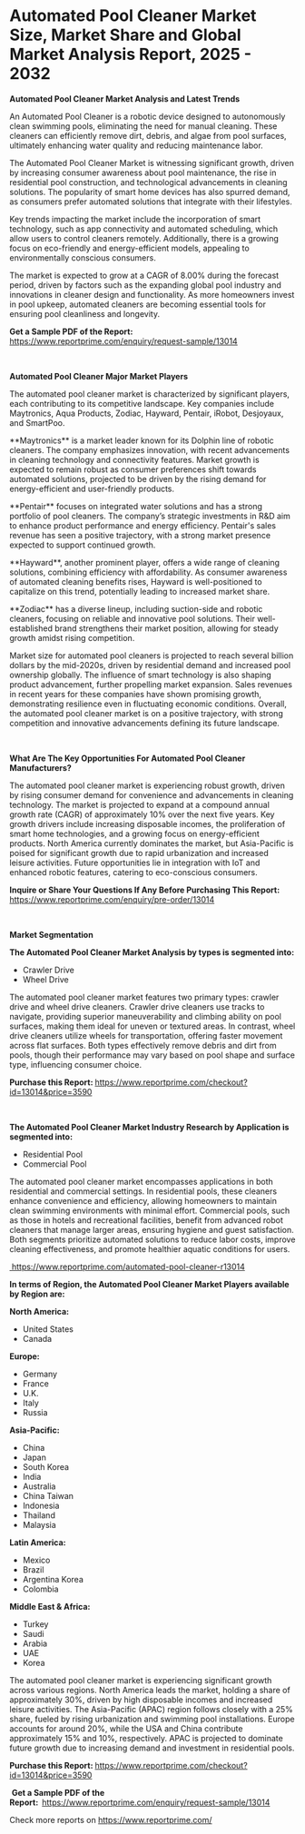 <p><h1>Automated Pool Cleaner Market Size, Market Share and Global Market Analysis Report, 2025 - 2032</h1></p><p><strong>Automated Pool Cleaner Market Analysis and Latest Trends</strong></p>
<p><p>An Automated Pool Cleaner is a robotic device designed to autonomously clean swimming pools, eliminating the need for manual cleaning. These cleaners can efficiently remove dirt, debris, and algae from pool surfaces, ultimately enhancing water quality and reducing maintenance labor.</p><p>The Automated Pool Cleaner Market is witnessing significant growth, driven by increasing consumer awareness about pool maintenance, the rise in residential pool construction, and technological advancements in cleaning solutions. The popularity of smart home devices has also spurred demand, as consumers prefer automated solutions that integrate with their lifestyles. </p><p>Key trends impacting the market include the incorporation of smart technology, such as app connectivity and automated scheduling, which allow users to control cleaners remotely. Additionally, there is a growing focus on eco-friendly and energy-efficient models, appealing to environmentally conscious consumers. </p><p>The market is expected to grow at a CAGR of 8.00% during the forecast period, driven by factors such as the expanding global pool industry and innovations in cleaner design and functionality. As more homeowners invest in pool upkeep, automated cleaners are becoming essential tools for ensuring pool cleanliness and longevity.</p></p>
<p><strong>Get a Sample PDF of the Report:&nbsp;</strong> <a href="https://www.reportprime.com/enquiry/request-sample/13014?utm_campaign=2934&utm_medium=2&utm_source=Github&utm_content=ia&utm_term=19032025&utm_id=automated-pool-cleaner">https://www.reportprime.com/enquiry/request-sample/13014</a></p>
<p>&nbsp;</p>
<p><strong>Automated Pool Cleaner Major Market Players</strong></p>
<p><p>The automated pool cleaner market is characterized by significant players, each contributing to its competitive landscape. Key companies include Maytronics, Aqua Products, Zodiac, Hayward, Pentair, iRobot, Desjoyaux, and SmartPoo.</p><p>**Maytronics** is a market leader known for its Dolphin line of robotic cleaners. The company emphasizes innovation, with recent advancements in cleaning technology and connectivity features. Market growth is expected to remain robust as consumer preferences shift towards automated solutions, projected to be driven by the rising demand for energy-efficient and user-friendly products.</p><p>**Pentair** focuses on integrated water solutions and has a strong portfolio of pool cleaners. The company’s strategic investments in R&D aim to enhance product performance and energy efficiency. Pentair's sales revenue has seen a positive trajectory, with a strong market presence expected to support continued growth.</p><p>**Hayward**, another prominent player, offers a wide range of cleaning solutions, combining efficiency with affordability. As consumer awareness of automated cleaning benefits rises, Hayward is well-positioned to capitalize on this trend, potentially leading to increased market share.</p><p>**Zodiac** has a diverse lineup, including suction-side and robotic cleaners, focusing on reliable and innovative pool solutions. Their well-established brand strengthens their market position, allowing for steady growth amidst rising competition.</p><p>Market size for automated pool cleaners is projected to reach several billion dollars by the mid-2020s, driven by residential demand and increased pool ownership globally. The influence of smart technology is also shaping product advancement, further propelling market expansion. Sales revenues in recent years for these companies have shown promising growth, demonstrating resilience even in fluctuating economic conditions. Overall, the automated pool cleaner market is on a positive trajectory, with strong competition and innovative advancements defining its future landscape.</p></p>
<p>&nbsp;</p>
<p><strong>What Are The Key Opportunities For Automated Pool Cleaner Manufacturers?</strong></p>
<p><p>The automated pool cleaner market is experiencing robust growth, driven by rising consumer demand for convenience and advancements in cleaning technology. The market is projected to expand at a compound annual growth rate (CAGR) of approximately 10% over the next five years. Key growth drivers include increasing disposable incomes, the proliferation of smart home technologies, and a growing focus on energy-efficient products. North America currently dominates the market, but Asia-Pacific is poised for significant growth due to rapid urbanization and increased leisure activities. Future opportunities lie in integration with IoT and enhanced robotic features, catering to eco-conscious consumers.</p></p>
<p><strong>Inquire or Share Your Questions If Any Before Purchasing This Report:</strong> <a href="https://www.reportprime.com/enquiry/pre-order/13014?utm_campaign=2934&utm_medium=2&utm_source=Github&utm_content=ia&utm_term=19032025&utm_id=automated-pool-cleaner">https://www.reportprime.com/enquiry/pre-order/13014</a></p>
<p>&nbsp;</p>
<p><strong>Market Segmentation</strong></p>
<p><strong>The Automated Pool Cleaner Market Analysis by types is segmented into:</strong></p>
<p><ul><li>Crawler Drive</li><li>Wheel Drive</li></ul></p>
<p><p>The automated pool cleaner market features two primary types: crawler drive and wheel drive cleaners. Crawler drive cleaners use tracks to navigate, providing superior maneuverability and climbing ability on pool surfaces, making them ideal for uneven or textured areas. In contrast, wheel drive cleaners utilize wheels for transportation, offering faster movement across flat surfaces. Both types effectively remove debris and dirt from pools, though their performance may vary based on pool shape and surface type, influencing consumer choice.</p></p>
<p><strong>Purchase this Report:&nbsp;</strong><a href="https://www.reportprime.com/checkout?id=13014&price=3590&utm_campaign=2934&utm_medium=2&utm_source=Github&utm_content=ia&utm_term=19032025&utm_id=automated-pool-cleaner">https://www.reportprime.com/checkout?id=13014&price=3590</a></p>
<p>&nbsp;</p>
<p><strong>The Automated Pool Cleaner Market Industry Research by Application is segmented into:</strong></p>
<p><ul><li>Residential Pool</li><li>Commercial Pool</li></ul></p>
<p><p>The automated pool cleaner market encompasses applications in both residential and commercial settings. In residential pools, these cleaners enhance convenience and efficiency, allowing homeowners to maintain clean swimming environments with minimal effort. Commercial pools, such as those in hotels and recreational facilities, benefit from advanced robot cleaners that manage larger areas, ensuring hygiene and guest satisfaction. Both segments prioritize automated solutions to reduce labor costs, improve cleaning effectiveness, and promote healthier aquatic conditions for users.</p></p>
<p><a href="https://www.reportprime.com/automated-pool-cleaner-r13014?utm_campaign=2934&utm_medium=2&utm_source=Github&utm_content=ia&utm_term=19032025&utm_id=automated-pool-cleaner">&nbsp;https://www.reportprime.com/automated-pool-cleaner-r13014</a></p>
<p><strong>In terms of Region, the Automated Pool Cleaner Market Players available by Region are:</strong></p>
<p>
    <p> <strong> North America: </strong>
        <ul>
            <li>United States</li>
            <li>Canada</li>
        </ul>
        </p> 
    <p> <strong> Europe: </strong>
        <ul>
            <li>Germany</li>
            <li>France</li>
            <li>U.K.</li>
            <li>Italy</li>
            <li>Russia</li>
        </ul>
        </p> 
    <p> <strong> Asia-Pacific: </strong>
        <ul>
            <li>China</li>
            <li>Japan</li>
            <li>South Korea</li>
            <li>India</li>
            <li>Australia</li>
            <li>China Taiwan</li>
            <li>Indonesia</li>
            <li>Thailand</li>
            <li>Malaysia</li>
        </ul>
        </p> 
    <p> <strong> Latin America: </strong>
        <ul>
            <li>Mexico</li>
            <li>Brazil</li>
            <li>Argentina Korea</li>
            <li>Colombia</li>
        </ul>
        </p> 
    <p> <strong> Middle East & Africa: </strong>
        <ul>
            <li>Turkey</li>
            <li>Saudi</li>
            <li>Arabia</li>
            <li>UAE</li>
            <li>Korea</li>
        </ul>
    </p>
    </p>
<p><p>The automated pool cleaner market is experiencing significant growth across various regions. North America leads the market, holding a share of approximately 30%, driven by high disposable incomes and increased leisure activities. The Asia-Pacific (APAC) region follows closely with a 25% share, fueled by rising urbanization and swimming pool installations. Europe accounts for around 20%, while the USA and China contribute approximately 15% and 10%, respectively. APAC is projected to dominate future growth due to increasing demand and investment in residential pools.</p></p>
<p><strong>Purchase this Report: </strong><a href="https://www.reportprime.com/checkout?id=13014&price=3590&utm_campaign=2934&utm_medium=2&utm_source=Github&utm_content=ia&utm_term=19032025&utm_id=automated-pool-cleaner">https://www.reportprime.com/checkout?id=13014&price=3590</a></p>
<p>&nbsp;<strong>Get a Sample PDF of the Report:&nbsp;&nbsp;</strong><a href="https://www.reportprime.com/enquiry/request-sample/13014?utm_campaign=2934&utm_medium=2&utm_source=Github&utm_content=ia&utm_term=19032025&utm_id=automated-pool-cleaner">https://www.reportprime.com/enquiry/request-sample/13014</a></p>
<p><strong></strong></p>
<p>Check more reports on <a href="https://www.reportprime.com/?utm_campaign=2934&utm_medium=2&utm_source=Github&utm_content=ia&utm_term=19032025&utm_id=automated-pool-cleaner">https://www.reportprime.com/</a></p>